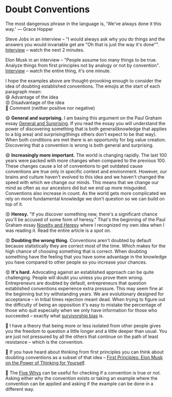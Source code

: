 # Doubt Conventions

The most dangerous phrase in the language is, 'We've always done it this way.' — Grace Hopper

Steve Jobs in an interview – "I would always ask why you do things and the answers you would invariable get are "Oh that is just the way it's done"". [Interview](https://youtu.be/HNMAXCfP6K4?t=1081) – watch the next 2 minutes.

Elon Musk in an interview – "People assume too many things to be true. Analyze things from first principles not by analogy or not by convention". [Interview](https://www.youtube.com/watch?v=8ZVCtqv_vNU) – watch the entire thing, it's one minute.

I hope the examples above are thought-provoking enough to consider the idea of doubting established conventions. The emojis at the start of each paragraph mean:\
😄 Advantage of the idea\
😡 Disadvantage of the idea\
💭 Comment (neither positive nor negative)

😄 **General and surprising.** I am basing this argument on the Paul Graham essay [General and Surprising](http://www.paulgraham.com/sun.html). If you read the essay you will understand the power of discovering something that is both general(knowledge that applies to a big area) and surprising(things others don't expect to be that way). When both conditions are met there is an opportunity for big value creation. Discovering that a convention is wrong is both general and surprising.

😄 **Increasingly more important.** The world is changing rapidly. The last 100 years were packed with more changes when compared to the previous 100. These changes cause a lot of conventions to get outdated cause conventions are true only in specific context and environment. However, our brains and culture haven't evolved to this idea and we haven't changed the speed with which we change our minds. This means that we change our mind as often as our ancestors did but we end up more misguided. Conventions also increase in count. As the world gets more complicated we rely on more fundamental knowledge we don't question so we can build on top of it.

😡 **Heresy.** "If you discover something new, there's a significant chance you'll be accused of some form of heresy." That's the beginning of the Paul Graham essay [Novelty and Heresy](http://www.paulgraham.com/nov.html) where I recognized my own idea when I was reading it. Read the entire article is a spot on.

😡 **Doubting the wrong thing.** Conventions aren't doubted by default because statistically they are correct most of the time. Which makes for the high chance of choosing something that is correct. When doubting something have the feeling that you have some advantage in the knowledge you have compared to other people so you increase your chances.

😡 **It's hard.** Advocating against an established approach can be quite challenging. People will doubt you unless you prove them wrong. Entrepreneurs are doubted by default, entrepreneurs that question established conventions experience extra pressure. This may seem fine at the beginning but try withstanding years. We are evolutionary designed for acceptance – in tribal times rejection meant dead. When trying to figure out the difficulty of being an opposition it's easy to mistake the percentage of those who quit especially when we only have information for those who succeeded – exactly what [survivorship bias](https://en.wikipedia.org/wiki/Survivorship_bias) is.

💭 I have a theory that being more or less isolated from other people gives you the freedom to question a little longer and a little deeper than usual. You are just not pressured by all the others that continue on the path of least resistance – which is the convention.

💭 If you have heard about thinking from first principles you can think about doubting conventions as a subset of that idea – [First Principles: Elon Musk on the Power of Thinking for Yourself](https://jamesclear.com/first-principles).

💭 The [Five Whys](https://en.wikipedia.org/wiki/Five_whys) can be useful for checking if a convention is true or not. Asking either why the convention exists or taking an example where the convention can be applied and asking if the example can be done in a different way.